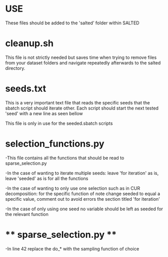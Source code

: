 # USE

These files should be added to the 'salted' folder within SALTED

# cleanup.sh 

This file is not strictly needed but saves time when trying to remove files from your dataset folders and navigate repeatedly afterwards to the salted directory. 

# seeds.txt 

This is a very important text file that reads the specific seeds that the sbatch script should iterate other. Each script should start the next tested 'seed' with a new line as seen bellow

This file is only in use for the seeded.sbatch scripts



# selection_functions.py 

-This file contains all the functions that should be read to sparse_selection.py

-In the case of wanting to iterate multiple seeds: leave 'for iteration' as is, leave 'seeded' as is for all the functions

-In the case of wanting to only use one selection such as in CUR decomposition: for the specific function of note change seeded to equal a specific value, comment out to avoid errors the section titled 'for iteration'

-In the case of only using one seed no variable should be left as seeded for the relevant function



# ** sparse_selection.py ** 

-In line 42 replace the do_* with the sampling function of choice


